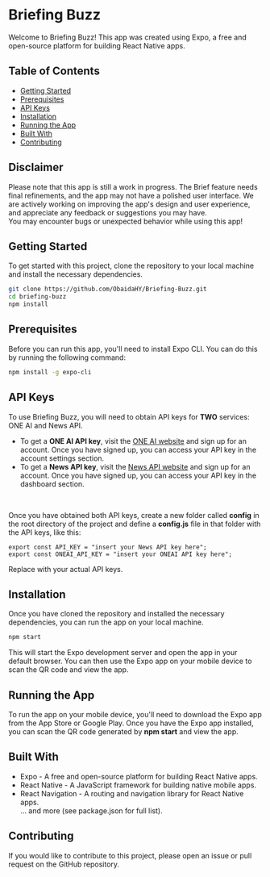 # Briefing Buzz

Welcome to Briefing Buzz! This app was created using Expo, a free and open-source platform for building React Native apps.

## Table of Contents

- [Getting Started](#getting-started)
- [Prerequisites](#prerequisites)
- [API Keys](#api-keys)
- [Installation](#installation)
- [Running the App](#running-the-app)
- [Built With](#built-with)
- [Contributing](#contributing)

## Disclaimer
Please note that this app is still a work in progress. The Brief feature needs final refinements, and the app may not have a polished user interface. We are actively working on improving the app's design and user experience, and appreciate any feedback or suggestions you may have.<br /> 
You may encounter bugs or unexpected behavior while using this app!<br />

## Getting Started

To get started with this project, clone the repository to your local machine and install the necessary dependencies.<br />
```bash
git clone https://github.com/ObaidaHY/Briefing-Buzz.git
cd briefing-buzz
npm install
```

## Prerequisites
Before you can run this app, you'll need to install Expo CLI. You can do this by running the following command:
```bash
npm install -g expo-cli
```

## API Keys

To use Briefing Buzz, you will need to obtain API keys for **TWO** services: ONE AI and News API.<br />
* To get a **ONE AI API key**, visit the [ONE AI website](https://oneai.com/) and sign up for an account. Once you have signed up, you can access your API key in the account settings section.<br />
* To get a **News API key**, visit the [News API website](https://newsapi.org/) and sign up for an account. Once you have signed up, you can access your API key in the dashboard section.<br />
<br />

Once you have obtained both API keys, create a new folder called **config** in the root directory of the project and define a **config.js** file in that folder with the API keys, like this:

```arduino
export const API_KEY = "insert your News API key here";
export const ONEAI_API_KEY = "insert your ONEAI API key here";
```
Replace with your actual API keys.
<br />

## Installation
Once you have cloned the repository and installed the necessary dependencies, you can run the app on your local machine.
```bash
npm start
```
This will start the Expo development server and open the app in your default browser. You can then use the Expo app on your mobile device to scan the QR code and view the app.<br />

## Running the App
To run the app on your mobile device, you'll need to download the Expo app from the App Store or Google Play. Once you have the Expo app installed, you can scan the QR code generated by **npm start** and view the app.<br />

## Built With
* Expo - A free and open-source platform for building React Native apps.<br />
* React Native - A JavaScript framework for building native mobile apps.<br />
* React Navigation - A routing and navigation library for React Native apps.<br />
... and more (see package.json for full list).

## Contributing
If you would like to contribute to this project, please open an issue or pull request on the GitHub repository.


